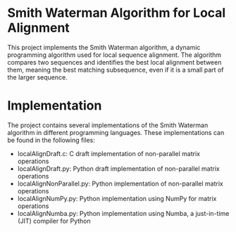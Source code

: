 # Smith Waterman Algorithm for Local Alignment
This project implements the Smith Waterman algorithm, a dynamic programming algorithm used for local sequence alignment. 
The algorithm compares two sequences and identifies the best local alignment between them, meaning the best matching subsequence, even if it is a small part of the larger sequence.

# Implementation
The project contains several implementations of the Smith Waterman algorithm in different programming languages. 
These implementations can be found in the following files:

* localAlignDraft.c: C draft implementation of non-parallel matrix operations
* localAlignDraft.py: Python draft implementation of non-parallel matrix operations
* localAlignNonParallel.py: Python implementation of non-parallel matrix operations
* localAlignNumPy.py: Python implementation using NumPy for matrix operations
* localAlignNumba.py: Python implementation using Numba, a just-in-time (JIT) compiler for Python

